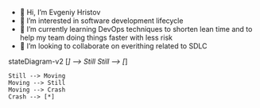 - 👋 Hi, I’m Evgeniy Hristov
- 👀 I’m interested in software development lifecycle
- 🌱 I’m currently learning DevOps techniques to shorten lean time and to help my team doing things faster with less risk
- 💞️ I’m looking to collaborate on everithing related to SDLC

<!---
maverick0bg/maverick0bg is a ✨ special ✨ repository because its `README.md` (this file) appears on your GitHub profile.
You can click the Preview link to take a look at your changes.
--->
stateDiagram-v2
    [*] --> Still
    Still --> [*]

    Still --> Moving
    Moving --> Still
    Moving --> Crash
    Crash --> [*]
